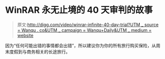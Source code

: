 # WinRAR 永无止境的 40 天审判的故事

> 原文:[http://digg.com/video/winrar-infinite-40-day-trial?UTM _ source = Wanqu . co&UTM _ campaign = Wanqu+Daily&UTM _ medium = website](http://digg.com/video/winrar-infinite-40-day-trial?utm_source=wanqu.co&utm_campaign=Wanqu+Daily&utm_medium=website)

因为“任何可能出错的事情都会出错”，所以建议你为你的所有旅行购买保险，从周末度假到与商务相关的长途旅行。